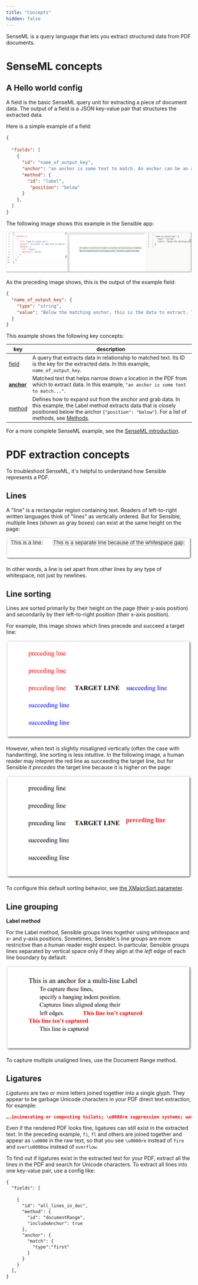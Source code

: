 ```yaml
---
title: "Concepts"
hidden: false
---
```


SenseML is a query language that lets you extract structured data from PDF documents.

SenseML concepts
====

A Hello world config
----
A field is the basic SenseML query unit for extracting a piece of document data. The output of a field is a JSON key-value pair that structures the extracted data.  

Here is a simple example of a field: 

```json
{

  "fields": [
    {
      "id": "name_of_output_key",
      "anchor": "an anchor is some text to match. An anchor can be an array of matches",
      "method": {
        "id": "label",
         "position": "below"
      }
    },
  ]
}
```

The following image shows this example in the Sensible app:

![Click to enlarge](https://raw.githubusercontent.com/sensible-hq/sensible-docs/main/readme-sync/assets/v0/images/final/basic_field.png)

As the preceding image shows, this is the output of the example field: 

```json
{
  "name_of_output_key": {
    "type": "string",
    "value": "Below the matching anchor, this is the data to extract. The anchor is a label for this data."
  }
}
```



This example shows the following key concepts:

| key                             | description                                                  |
| ------------------------------- | ------------------------------------------------------------ |
| [field](doc:field-query-object) | A query that extracts data in relationship to matched text. Its ID is the key for the extracted data. In this example,  `name_of_output_key`. |
| **[anchor](doc:anchor)**        | Matched text that helps narrow down a location in the PDF from which to extract data.  In this example, `"an anchor is some text to match..."`. |
| [method](doc:method)            | Defines how to expand out from the anchor and grab data. In this example, the Label method extracts data that is closely positioned below the anchor (`"position": "below"`). For a list of methods, see [Methods](doc:methods). |

 For a more complete SenseML example, see the [SenseML introduction](doc:senseml-reference-introduction).

PDF extraction concepts
===

To troubleshoot SenseML, it's helpful to understand how Sensible represents a PDF.

Lines
----

 A "line" is a rectangular region containing text.  Readers of left-to-right written languages think of "lines"  as vertically ordered. But for Sensible, multiple lines  (shown as gray boxes) can exist at the same height on the page:

![Click to enlarge](https://raw.githubusercontent.com/sensible-hq/sensible-docs/main/readme-sync/assets/v0/images/final/line_concept.png)

 In other words, a line is set apart from other lines by any type of whitespace,  not just by newlines.


Line sorting
----

Lines are sorted primarily by their height on the page (their y-axis position) and secondarily by their left-to-right position (their x-axis position).

For example, this image shows which lines precede and succeed a target line:

![Click to enlarge](https://raw.githubusercontent.com/sensible-hq/sensible-docs/main/readme-sync/assets/v0/images/final/line_sort_example_1.png)

However, when text is slightly misaligned vertically (often the case with handwriting), line sorting is less intuitive. In the following image, a human reader may intepret the red line as succeeding the target line, but for Sensible it *precedes* the target line because it is higher on the page:

![Click to enlarge](https://raw.githubusercontent.com/sensible-hq/sensible-docs/main/readme-sync/assets/v0/images/final/line_sort_example_2.png)

To configure this default sorting behavior, see [the XMajorSort parameter](doc:method).

Line grouping
---

**Label method**

For the Label method, Sensible groups lines together using whitespace and x- and y-axis positions. Sometimes, Sensible's line groups are more restrictive than a human reader might expect. In particular, Sensible groups lines separated by vertical space only if they align at the *left* edge of each line boundary by default:

![Click to enlarge](https://raw.githubusercontent.com/sensible-hq/sensible-docs/main/readme-sync/assets/v0/images/final/line_grouping_example.png)

To capture multiple unaligned lines, use the Document Range method.

Ligatures
---

*Ligatures* are two or more letters joined together into a single glyph. They appear to be garbage Unicode characters in your PDF direct text extraction, for example:

```json
….incinerating or composting toilets; \u0000re suppression systems; water softeners, conditioners or \u0000ltering systems; over\u0000ow drains for tubs and sinks; back\u0000ow prevention devices...
```

Even if the rendered PDF looks fine, ligatures can still exist in the extracted text. In the preceding example, `fi`, `fl` and others are joined together and appear as `\u0000` in the raw text, so that you see `\u0000re` instead of `fire` and `over\u0000ow` instead of `overflow`.

To find out if ligatures exist in the extracted text for your PDF, extract all the lines in the PDF and search for Unicode characters. To extract all lines into one key-value pair, use a config like:

```
{
  "fields": [
     
    {
      "id": "all_lines_in_doc",
      "method": {
        "id": "documentRange",
        "includeAnchor": true
      },
      "anchor": {
        "match": {
          "type":"first"
        }
      }
    }
  ],
}
```



